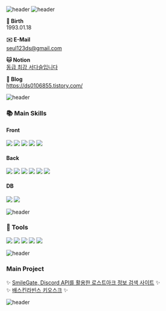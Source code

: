 
<!--
**tjektmf/tjektmf** is a ✨ _special_ ✨ repository because its `README.md` (this file) appears on your GitHub profile.

Here are some ideas to get you started:

- 🔭 I’m currently working on ...
- 🌱 I’m currently learning ...
- 👯 I’m looking to collaborate on ...
- 🤔 I’m looking for help with ...
- 💬 Ask me about ...
- 📫 How to reach me: ...
- 😄 Pronouns: ...
- ⚡ Fun fact: ...
-->

![header](https://capsule-render.vercel.app/api?type=waving&color=gradient&customColorList=6&text=서다슬&animation=scaleIn&fontSize=25&fontColor=8a2be2&height=100&fontAlign=10&fontAlignY=70)
![header](https://capsule-render.vercel.app/api?type=rect&color=gradient&height=3)

**🎂 Birth** <br>
1993.01.18

**✉️ E-Mail**<br>
seul123ds@gmail.com

**🐱 Notion**<br>
[동급 최강 서다슬입니다](https://sticky-aster-0ff.notion.site/4857e2745e314bd7bbf82de9add1c30d?pvs=4)

**📝 Blog**<br>
https://ds0106855.tistory.com/

![header](https://capsule-render.vercel.app/api?type=rect&color=gradient&height=3)

### 📚 Main Skills
<div display="flex">
<h4>Front</h4>
 	<img src="https://img.shields.io/badge/HTML5-E34F26?style=for-the-badge&logo=HTML5&logoColor=white">
	<img src="https://img.shields.io/badge/CSS3-1572B6?style=for-the-badge&logo=CSS3&logoColor=white">
	<img src="https://img.shields.io/badge/JavaScript-F7DF1E?style=for-the-badge&logo=JavaScript&logoColor=white">
	<img src="https://img.shields.io/badge/jQuery-0769AD?style=for-the-badge&logo=jQuery&logoColor=white">
	<img src="https://img.shields.io/badge/react-61DAFB?style=for-the-badge&logo=react&logoColor=ffffff">
 	<br>
	<h4>Back</h4>
   	<img src="https://img.shields.io/badge/Java-007396?style=for-the-badge&logo=Java&logoColor=white">
	<img src="https://img.shields.io/badge/Spring-6DB33F?style=for-the-badge&logo=Spring&logoColor=white">
	<img src="https://img.shields.io/badge/Mybatis-000000?style=for-the-badge&logo=Mybatis&logoColor=white">
	<img src="https://img.shields.io/badge/Csharp-9932cc?style=for-the-badge&logo=C#&logoColor=white">
	<img src="https://img.shields.io/badge/.NET-8a2be2?style=for-the-badge&logo=.NET&logoColor=white">
	<img src="https://img.shields.io/badge/node.js-008000?style=for-the-badge&logo=node.js&logoColor=white">
	<br>
	<h4>DB</h4>
	<img src="https://img.shields.io/badge/Oracle-F80000?style=for-the-badge&logo=Oracle&logoColor=white">
	<img src="https://img.shields.io/badge/SQLite-00bfff?style=for-the-badge&logo=SQLite&logoColor=white">
</div>

![header](https://capsule-render.vercel.app/api?type=rect&color=gradient&height=3)

### 🔨 Tools
<div display="flex">
	<img src="https://img.shields.io/badge/Eclipse-2C2255?style=for-the-badge&logo=Eclipse&logoColor=white">
	<img src="https://img.shields.io/badge/Visual%20Studio-8a2be2?style=for-the-badge&logo=VisualStudio&logoColor=white">
 	<img src="https://img.shields.io/badge/Visual%20Studio%20Code-007ACC?style=for-the-badge&logo=Vscode&logoColor=white">
 	<img src="https://img.shields.io/badge/Tomcat-F8DC75?style=for-the-badge&logo=ApacheTomcat&logoColor=white">
 	<img src="https://img.shields.io/badge/GitHub-181717?style=for-the-badge&logo=GitHub&logoColor=white">

![header](https://capsule-render.vercel.app/api?type=rect&color=gradient&height=3)

### Main Project

✨ [SmileGate, Discord API를 활용한 로스트아크 정보 검색 사이트](https://github.com/PigKidney/miracle_project) ✨
<br>
✨ [배스킨라빈스 키오스크](https://github.com/tjektmf/Project-KIOSK) ✨

![header](https://capsule-render.vercel.app/api?type=rect&color=gradient&height=3)
